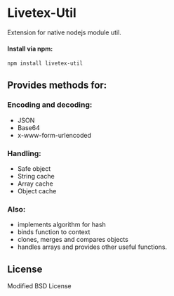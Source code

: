 

# Livetex-Util

Extension for native nodejs module util.

#### Install via npm:
    npm install livetex-util

## Provides methods for:

### Encoding and decoding:
+ JSON
+ Base64
+ x-www-form-urlencoded

### Handling:
+ Safe object
+ String cache
+ Array cache
+ Object cache

### Also:
+ implements algorithm for hash
+ binds function to context
+ clones, merges and compares objects
+ handles arrays
and provides other useful functions.


## License

Modified BSD License

